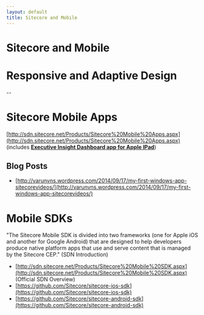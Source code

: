 ```yaml
---
layout: default
title: Sitecore and Mobile
---
```


# Sitecore and  Mobile

# Responsive and Adaptive Design

--

# Sitecore Mobile Apps

[http://sdn.sitecore.net/Products/Sitecore%20Mobile%20Apps.aspx](http://sdn.sitecore.net/Products/Sitecore%20Mobile%20Apps.aspx) (includes [**Executive Insight Dashboard app for Apple IPad**](http://sdn.sitecore.net/Products/Sitecore%20Mobile%20Apps/Apple%20iOS%20Apps/Executive%20Insight%20Dashboard%20app%20for%20Apple%20iPad.aspx))

## Blog Posts

* [http://varunvns.wordpress.com/2014/09/17/my-first-windows-app-sitecorevideos/](http://varunvns.wordpress.com/2014/09/17/my-first-windows-app-sitecorevideos/)

# Mobile SDKs

"The Sitecore Mobile SDK is divided into two frameworks (one for Apple iOS and another for Google Android) that are designed to help developers produce native platform apps that use and serve content that is managed by the Sitecore CEP." (SDN Introduction)

* [http://sdn.sitecore.net/Products/Sitecore%20Mobile%20SDK.aspx](http://sdn.sitecore.net/Products/Sitecore%20Mobile%20SDK.aspx) (Official SDN Overview)
* [https://github.com/Sitecore/sitecore-ios-sdk](https://github.com/Sitecore/sitecore-ios-sdk)
* [https://github.com/Sitecore/sitecore-android-sdk](https://github.com/Sitecore/sitecore-android-sdk)

